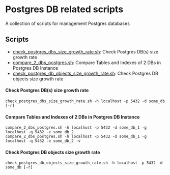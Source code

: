 # Postgres DB related scripts
A collection of scripts for management Postgres databases

## Scripts
*  [check_postgres_dbs_size_growth_rate.sh](shell/check_postgres_dbs_size_growth_rate.sh): Check Postgres DB(s) size growth rate
*  [compare_2_dbs_postgres.sh](compare_2_dbs_postgres.sh): Compare Tables and Indexes of 2 DBs in Postgres DB Instance
*  [check_postgres_db_objects_size_growth_rate.sh](check_postgres_db_objects_size_growth_rate.sh): Check Postgres DB objects size growth rate



#### Check Postgres DB(s) size growth rate
```shell script
check_postgres_dbs_size_growth_rate.sh -h localhost -p 5432 -d some_db [-r]
```
#### Compare Tables and Indexes of 2 DBs in Postgres DB Instance
```shell script
compare_2_dbs_postgres.sh -h localhost -p 5432 -d some_db_1 -g localhost -q 5432 -e some_db_2
compare_2_dbs_postgres.sh -h localhost -p 5432 -d some_db_1 -g localhost -q 5432 -e some_db_2 -v
```
#### Check Postgres DB objects size growth rate
```shell script
check_postgres_db_objects_size_growth_rate.sh -h localhost -p 5432 -d some_db [-r]
```
